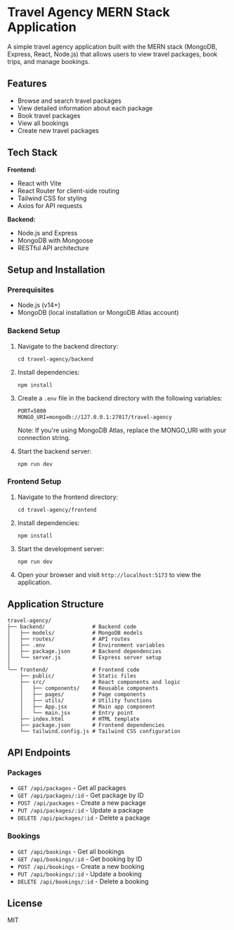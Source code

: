 # Travel Agency MERN Stack Application

A simple travel agency application built with the MERN stack (MongoDB, Express, React, Node.js) that allows users to view travel packages, book trips, and manage bookings.

## Features

- Browse and search travel packages
- View detailed information about each package
- Book travel packages
- View all bookings
- Create new travel packages

## Tech Stack

**Frontend:**
- React with Vite
- React Router for client-side routing
- Tailwind CSS for styling
- Axios for API requests

**Backend:**
- Node.js and Express
- MongoDB with Mongoose
- RESTful API architecture

## Setup and Installation

### Prerequisites
- Node.js (v14+)
- MongoDB (local installation or MongoDB Atlas account)

### Backend Setup

1. Navigate to the backend directory:
   ```
   cd travel-agency/backend
   ```

2. Install dependencies:
   ```
   npm install
   ```

3. Create a `.env` file in the backend directory with the following variables:
   ```
   PORT=5000
   MONGO_URI=mongodb://127.0.0.1:27017/travel-agency
   ```
   Note: If you're using MongoDB Atlas, replace the MONGO_URI with your connection string.

4. Start the backend server:
   ```
   npm run dev
   ```

### Frontend Setup

1. Navigate to the frontend directory:
   ```
   cd travel-agency/frontend
   ```

2. Install dependencies:
   ```
   npm install
   ```

3. Start the development server:
   ```
   npm run dev
   ```

4. Open your browser and visit `http://localhost:5173` to view the application.

## Application Structure

```
travel-agency/
├── backend/               # Backend code
│   ├── models/            # MongoDB models
│   ├── routes/            # API routes
│   ├── .env               # Environment variables
│   ├── package.json       # Backend dependencies
│   └── server.js          # Express server setup
│
└── frontend/              # Frontend code
    ├── public/            # Static files
    ├── src/               # React components and logic
    │   ├── components/    # Reusable components
    │   ├── pages/         # Page components
    │   ├── utils/         # Utility functions
    │   ├── App.jsx        # Main app component
    │   └── main.jsx       # Entry point
    ├── index.html         # HTML template
    ├── package.json       # Frontend dependencies
    └── tailwind.config.js # Tailwind CSS configuration
```

## API Endpoints

### Packages
- `GET /api/packages` - Get all packages
- `GET /api/packages/:id` - Get package by ID
- `POST /api/packages` - Create a new package
- `PUT /api/packages/:id` - Update a package
- `DELETE /api/packages/:id` - Delete a package

### Bookings
- `GET /api/bookings` - Get all bookings
- `GET /api/bookings/:id` - Get booking by ID
- `POST /api/bookings` - Create a new booking
- `PUT /api/bookings/:id` - Update a booking
- `DELETE /api/bookings/:id` - Delete a booking

## License

MIT
